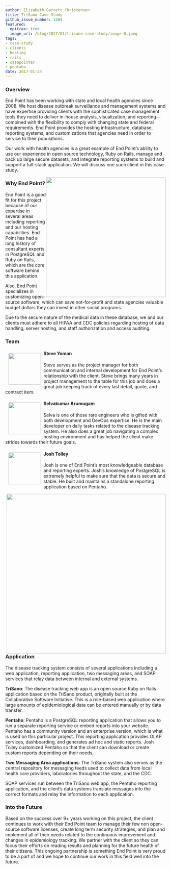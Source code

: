 ```yaml
---
author: Elizabeth Garrett Christensen
title: TriSano Case Study
github_issue_number: 1284
featured:
  epitrax: true
  image_url: /blog/2017/01/trisano-case-study/image-0.jpeg
tags:
- case-study
- clients
- hosting
- rails
- casepointer
- pentaho
date: 2017-01-24
---
```


### Overview

End Point has been working with state and local health agencies since 2008. We host disease outbreak surveillance and management systems and have expertise providing clients with the sophisticated case management tools they need to deliver in-house analysis, visualization, and reporting—​combined with the flexibility to comply with changing state and federal requirements. End Point provides the hosting infrastructure, database, reporting systems, and customizations that agencies need in order to service to their populations.

Our work with health agencies is a great example of End Point’s ability to use our experience in open source technology, Ruby on Rails, manage and back up large secure datasets, and integrate reporting systems to build and support a full-stack application. We will discuss one such client in this case study.

<div class="separator" style="clear: both; float: right; text-align: center;"><a href="/blog/2017/01/trisano-case-study/image-0.jpeg" imageanchor="1"><img border="0" height="376" src="/blog/2017/01/trisano-case-study/image-0.jpeg"/></a></div>

### Why End Point?

End Point is a good fit for this project because of our expertise in several areas including reporting and our hosting capabilities. End Point has had a long history of consultant experts in PostgreSQL and Ruby on Rails, which are the core software behind this application.

Also, End Point specializes in customizing open-source software, which can save not-for-profit and state agencies valuable budget dollars they can invest in other social programs.

Due to the secure nature of the medical data in these database, we and our clients must adhere to all HIPAA and CDC policies regarding hosting of data handling, server hosting, and staff authorization and access auditing.

### Team

<div class="separator" style="clear: both; float: left; text-align: center; padding:10px;"><a href="/blog/2017/01/trisano-case-study/image-1-big.jpeg" imageanchor="1"><img border="0" height="100" src="/blog/2017/01/trisano-case-study/image-1.jpeg" width="100"/></a></div>

#### Steve Yoman

Steve serves as the project manager for both communication and internal development for End Point’s relationship with the client. Steve brings many years in project management to the table for this job and does a great job keeping track of every last detail, quote, and contract item.

<div class="separator" style="clear: both; float: left; text-align: center; padding:10px;"><a href="/blog/2017/01/trisano-case-study/image-2-big.jpeg" imageanchor="1"><img border="0" height="100" src="/blog/2017/01/trisano-case-study/image-2.jpeg" width="100"/></a></div>

#### Selvakumar Arumugam

Selva is one of those rare engineers who is gifted with both development and DevOps expertise. He is the main developer on daily tasks related to the disease tracking system. He also does a great job navigating a complex hosting environment and has helped the client make strides towards their future goals.

<div class="separator" style="clear: both; float: left; text-align: center; padding:10px;"><a href="/blog/2017/01/trisano-case-study/image-3-big.jpeg" imageanchor="1"><img border="0" height="100" src="/blog/2017/01/trisano-case-study/image-3.jpeg" width="100"/></a></div>

#### Josh Tolley

Josh is one of End Point’s most knowledgeable database and reporting experts. Josh’s knowledge of PostgreSQL is extremely helpful to make sure that the data is secure and stable. He built and maintains a standalone reporting application based on Pentaho.

<div class="separator" style="clear: both; float: right; text-align: center;"><a href="/blog/2017/01/trisano-case-study/image-4-big.jpeg" imageanchor="1"><img border="0" src="/blog/2017/01/trisano-case-study/image-4.jpeg" width="500"/></a></div>

### Application

The disease tracking system consists of several applications including a web application, reporting application, two messaging areas, and SOAP services that relay data between internal and external systems.

**TriSano**: The disease tracking web app is an open source Ruby on Rails application based on the TriSano product, originally built at the Collaborative Software Initiative. This is a role-based web application where large amounts of epidemiological data can be entered manually or by data transfer.

**Pentaho**: Pentaho is a PostgreSQL reporting application that allows you to run a separate reporting service or embed reports into your website. Pentaho has a community version and an enterprise version, which is what is used on this particular project. This reporting application provides OLAP services, dashboarding, and generates ad hoc and static reports. Josh Tolley customized Pentaho so that the client can download or create custom reports depending on their needs.

**Two Messaging Area applications**: The TriSano system also serves as the central repository for messaging feeds used to collect data from local health care providers, laboratories throughout the state, and the CDC.

SOAP services run between the TriSano web app, the Pentaho reporting application, and the client’s data systems translate messages into the correct formats and relay the information to each application.

### Into the Future

Based on the success over 9+ years working on this project, the client continues to work with their End Point team to manage their few non open-source software licenses, create long term security strategies, and plan and implement all of their needs related to the continuous improvement and changes in epidemiology tracking. We partner with the client so they can focus their efforts on reading results and planning for the future health of their citizens. This ongoing partnership is something End Point is very proud to be a part of and we hope to continue our work in this field well into the future.
